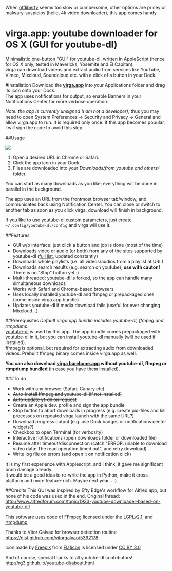 When [offliberty](http://offliberty.com) seems too slow or cumbersome, other options are pricey or malwary-suspicios (hello, 4k video downloader), this app comes handy.

virga.app: youtube downloader for OS X (GUI for youtube-dl)
==============
Minimalistic one-button "GUI" for youtube-dl, written in AppleScript (hence for OS X only, tested in Mavericks, Yosemite and El Capitan).  
virga can download videos and extract audio from services like YouTube, Vimeo, Mixcloud, Soundcloud etc. with a click of a button in your Dock.

#Installation
Download the __[virga.app](https://github.com/kopurando/virga.app-youtube-dl-GUI-for-OS-X/releases/download/1.0.2/virga.app.zip)__ into your Applications folder and drag its icon onto your Dock.  
The app uses notifications for output, so enable Banners in your Notifications Center for more verbose operation.

_Note: the app is currently unsigned (I am not a developer),_ thus you may need to open System Preferences -> Security and Privacy -> General and allow virga.app to run. It is required only once. If this app becomes popular, I will sign the code to avoid this step.

##Usage

<a href="https://youtu.be/FW3T5_V0pT0" target="_blank"><img src="http://share.gifyoutube.com/Kr1XEQ.gif"></a>

1. Open a desired URL in Chrome or Safari.
2. Click the app icon in your Dock.
3. Files are downloaded into your _Downloads/from youtube and others/_ folder. 

You can start as many downloads as you like: everything will be done in parallel in the background.

The app uses an URL from the frontmost browser tab/window, and communicates back using Notification Center.  You can close or switch to another tab as soon as you click virga, download will finish in  background.

If you like to use [youtube-dl custom parameters](https://github.com/rg3/youtube-dl), just create `~/.config/youtube-dl/config` and virga will use it.

##Features
* GUI w/o interface: just click a button and job is done (most of the time)
* Downloads video or audio (or both) from any of the sites supported by youtube-dl ([full  list](http://rg3.github.io/youtube-dl/supportedsites.html), updated constantly)
* Downloads whole playlists (i.e. all videos/audios from a playlist at URL)
* Downloads search results (e.g. search on youtube), __use with cauton!__ There is no "Stop" button yet :) 
* Multi-threaded: youtube-dl is forked, so the app can handle many simultaneous downloads
* Works with Safari and Chrome-based browsers
* Uses locally installed youtube-dl and ffmpeg or prepackaged ones (come inside virga.app bundle)
* Updates youtube-dl if media download fails (useful for ever changing Mixcloud...)

##Prerequisites
_Default virga.app bundle includes youtube-dl, ffmpeg and rtmpdump._  
[youtube-dl](https://www.yt-dl.org) is used by this app. The app bundle  comes prepackaged with youtube-dl in it, but you can install youtube-dl manually (will be used if installed).  
ffmpeg is optional, but required for extracting audio from downloaded videos. Prebuilt ffmpeg binary comes inside virga.app as well.

__You can also download [virga barebone.app](https://github.com/kopurando/virga.app-youtube-dl-GUI-for-OS-X/releases/download/1.0.2/virga.barebone.app.zip) without youtube-dl, ffmpeg or rtmpdump bundled__ (in case you have them installed).

###To do
- ~~Work with any browser (Safari, Canary etc)~~
- ~~Auto-install ffmpeg and youtube-dl (if not installed)~~
- ~~Auto-update yt-dn on request~~
- Create an Apple dev. profile and sign the app bundle
- Stop button to abort downloads in progress (e.g. create pid-files and kill processes on repeated virga launch with the same URL?)
- Download progress output (e.g. use Dock badges or notifications center widgets?)
- Checkbox to open Terminal (for verbosity)
- Interactive notifications (open downloads folder or downloaded file)
- Resume after timeout/disconnection (catch "ERROR: unable to download video data: The read operation timed out", and retry download)  
- Write log file on errors (and open it on notification click)

It is my first experience with Applescript, and I think, it gave me significant brain damage already.  
It would be a good idea to re-write the app in Python, make it cross-platform and more feature-rich. Maybe next year... :)  

##Credits
This GUI was inspired by Efty Edge's workflow for Alfred app, but none of his code was used in the end.
Original thread: http://www.alfredforum.com/topic/1933-youtube-downloader-based-on-youtube-dl/  

This software uses code of [FFmpeg](http://ffmpeg.org) licensed under the [LGPLv2.1](http://www.gnu.org/licenses/old-licenses/lgpl-2.1.html), and [rtmpdump](https://rtmpdump.mplayerhq.hu/)

Thanks to Vitor Galvao for browser detection routine  
https://gist.github.com/vitorgalvao/5392178  

Icon made by [Freepik](http://www.freepik.com) from [Flaticon](http://www.flaticon.com) is licensed under [CC BY 3.0](http://creativecommons.org/licenses/by/3.0/)

And of course, special thanks to all youtube-dl contributors!  
http://rg3.github.io/youtube-dl/about.html

